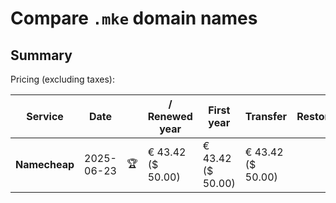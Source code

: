 # Compare `.mke` domain names

## Summary

Pricing (excluding taxes):

| Service | Date |  | / Renewed year | First year | Transfer | Restoration |
|--|--|--|--|--|--|--|
| **Namecheap** | 2025-06-23 | 🏆 | € 43.42<br>($ 50.00) | € 43.42<br>($ 50.00) | € 43.42<br>($ 50.00) |  |
